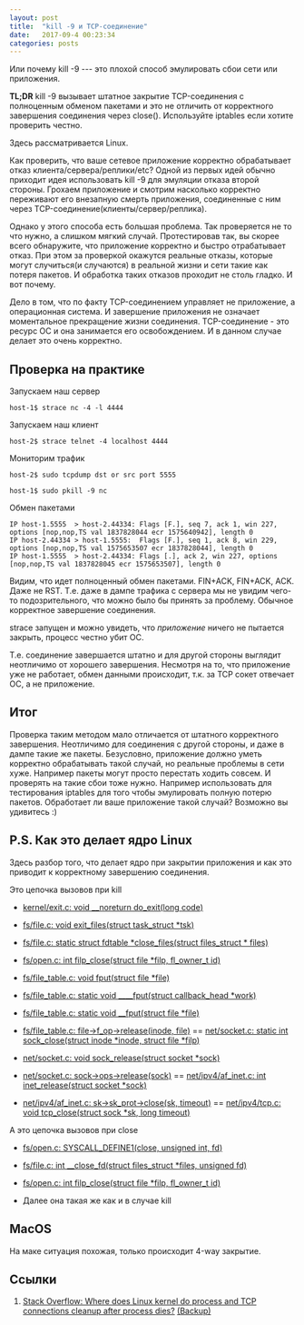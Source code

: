 ```yaml
---
layout: post
title:  "kill -9 и TCP-соединение"
date:   2017-09-4 00:23:34
categories: posts
---
```


Или почему kill -9 --- это плохой способ эмулировать сбои сети или приложения.

**TL;DR** kill -9 вызывает штатное закрытие TCP-соединения с полноценным обменом
пакетами и это не отличить от корректного завершения соединения через close().
Используйте iptables если хотите проверить честно.

Здесь рассматривается Linux.

Как проверить, что ваше сетевое приложение корректно обрабатывает отказ клиента/сервера/реплики/etc?
Одной из первых идей обычно приходит идея использовать kill -9 для эмуляции отказа второй стороны.
Грохаем приложение и смотрим насколько корректно переживают его внезапную смерть приложения, соединенные
с ним через TCP-соединение(клиенты/сервер/реплика).

Однако у этого способа есть большая проблема. Так проверяется не то что нужно,
а слишком мягкий случай. Протестировав так, вы скорее всего обнаружите,
что приложение корректно и быстро отрабатывает отказ. При этом за проверкой
окажутся реальные отказы, которые могут случиться(и случаются) в реальной жизни
и сети такие как потеря пакетов. И обработка таких отказов проходит не столь
гладко. И вот почему.

Дело в том, что по факту TCP-соединением управляет не приложение,
а операционная система. И завершение приложения не означает
моментальное прекращение жизни соединения.
TCP-соединение - это ресурс ОС и она занимается его освобождением.
И в данном случае делает это очень корректно.

## Проверка на практике

Запускаем наш сервер

```
host-1$ strace nc -4 -l 4444
```

Запускаем наш клиент

```
host-2$ strace telnet -4 localhost 4444
```

Мониторим трафик

```
host-2$ sudo tcpdump dst or src port 5555
```

```
host-1$ sudo pkill -9 nc
```

Обмен пакетами

~~~
IP host-1.5555  > host-2.44334: Flags [F.], seq 7, ack 1, win 227, options [nop,nop,TS val 1837828044 ecr 1575640942], length 0
IP host-2.44334 > host-1.5555:  Flags [F.], seq 1, ack 8, win 229, options [nop,nop,TS val 1575653507 ecr 1837828044], length 0
IP host-1.5555  > host-2.44334: Flags [.], ack 2, win 227, options [nop,nop,TS val 1837828045 ecr 1575653507], length 0
~~~
 
Видим, что идет полноценный обмен пакетами. FIN+ACK, FIN+ACK, ACK. Даже не RST. 
Т.е. даже в дампе трафика с сервера мы не увидим чего-то подозрительного,
что можно было бы принять за проблему. Обычное корректное завершение соединения.

strace запущен и можно увидеть, что _приложение_ ничего не пытается закрыть,
процесс честно убит ОС.

Т.е. соединение завершается штатно и для другой стороны выглядит неотличимо
от хорошего завершения. Несмотря на то, что приложение уже не работает,
обмен данными происходит, т.к. за TCP сокет отвечает ОС, а не приложение.

## Итог

Проверка таким методом мало отличается от штатного корректного завершения.
Неотличимо для соединения с другой стороны, и даже в дампе такие же пакеты.
Безусловно, приложение должно уметь корректно обрабатывать такой случай, но реальные
проблемы в сети хуже. Например пакеты могут просто перестать ходить совсем.
И проверять на такие сбои тоже нужно. Например использовать для тестирования iptables для того
чтобы эмулировать полную потерю пакетов. Обработает ли ваше приложение такой случай?
Возможно вы удивитесь :)

## P.S. Как это делает ядро Linux

Здесь разбор того, что делает ядро при закрытии приложения и как это приводит
к корректному завершению соединения.

Это цепочка вызовов при kill

 * [kernel/exit.c: void __noreturn do_exit(long code)](http://elixir.free-electrons.com/linux/v4.12.4/source/kernel/exit.c#L776)

 * [fs/file.c: void exit_files(struct task_struct *tsk)](http://elixir.free-electrons.com/linux/v4.12.4/source/fs/file.c#L455)

 * [fs/file.c: static struct fdtable *close_files(struct files_struct * files)](http://elixir.free-electrons.com/linux/v4.12.4/source/fs/file.c#L386)

 * [fs/open.c: int filp_close(struct file *filp, fl_owner_t id)](http://elixir.free-electrons.com/linux/v4.12.4/source/fs/open.c#L1122)

 * [fs/file_table.c: void fput(struct file *file)](http://elixir.free-electrons.com/linux/v4.12.4/source/fs/file_table.c#L265)

 * [fs/file_table.c: static void ____fput(struct callback_head *work)](http://elixir.free-electrons.com/linux/v4.12.4/source/fs/file_table.c#L243)

 * [fs/file_table.c: static void __fput(struct file *file)](http://elixir.free-electrons.com/linux/v4.12.4/source/fs/file_table.c#L187)

 * [fs/file_table.c: file->f_op->release(inode, file)](http://elixir.free-electrons.com/linux/v4.12.4/source/fs/file_table.c#L209) == 
   [net/socket.c: static int sock_close(struct inode *inode, struct file *filp)]()

 * [net/socket.c: void sock_release(struct socket *sock)](http://elixir.free-electrons.com/linux/v4.12.4/source/net/socket.c#L592)

 * [net/socket.c: sock->ops->release(sock)](http://elixir.free-electrons.com/linux/v4.12.4/source/net/socket.c#L597) == 
   [net/ipv4/af_inet.c: int inet_release(struct socket *sock)](http://elixir.free-electrons.com/linux/v4.12.4/source/net/ipv4/af_inet.c#L403)

 * [net/ipv4/af_inet.c: sk->sk_prot->close(sk, timeout)](http://elixir.free-electrons.com/linux/v4.12.4/source/net/ipv4/af_inet.c#L425) == 
   [net/ipv4/tcp.c: void tcp_close(struct sock *sk, long timeout)](http://elixir.free-electrons.com/linux/v4.12.4/source/net/ipv4/tcp.c#L2089)

А это цепочка вызовов при close
 
 * [fs/open.c: SYSCALL_DEFINE1(close, unsigned int, fd)](http://elixir.free-electrons.com/linux/v4.12.4/source/fs/open.c#L1149)
 
 * [fs/file.c: int __close_fd(struct files_struct *files, unsigned fd)](http://elixir.free-electrons.com/linux/v4.12.4/source/fs/file.c#L635)
 
 * [fs/open.c: int filp_close(struct file *filp, fl_owner_t id)](http://elixir.free-electrons.com/linux/v4.12.4/source/fs/open.c#L1122)

 * Далее она такая же как и в случае kill

## MacOS

На маке ситуация похожая, только происходит 4-way закрытие.

## Ссылки

 1. [Stack Overflow: Where does Linux kernel do process and TCP connections cleanup after process dies?](
    https://stackoverflow.com/questions/4438146/where-does-linux-kernel-do-process-and-tcp-connections-cleanup-after-process-die)
    [(Backup)](http://www.peeep.us/9d5a21b6)

